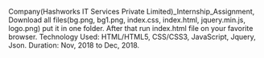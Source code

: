 Company(Hashworks IT Services Private Limited)_Internship_Assignment, Download all files(bg.png, bg1.png, index.css, index.html, jquery.min.js, logo.png) put it in one folder. After that run index.html file on your favorite browser. Technology Used: HTML/HTML5, CSS/CSS3, JavaScript, Jquery, Json. Duration: Nov, 2018 to Dec, 2018.
